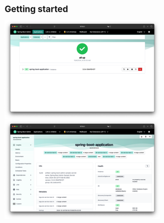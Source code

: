 # Getting started

![Landing Page showing attached Services with status](./page-index.png)
![Service Overview](./page-landing.png)
